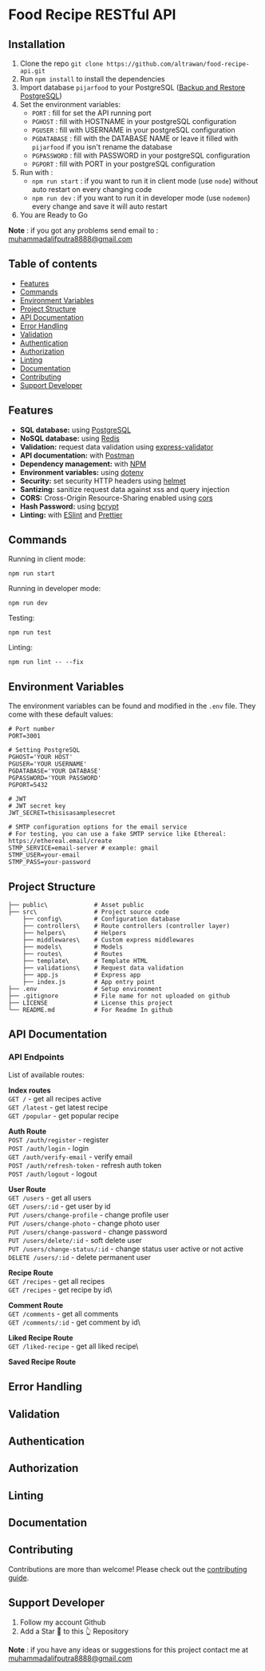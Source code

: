# Food Recipe RESTful API

## Installation
1. Clone the repo ```git clone https://github.com/altrawan/food-recipe-api.git```
2. Run ```npm install``` to install the dependencies
3. Import database ```pijarfood``` to your PostgreSQL ([Backup and Restore PostgreSQL](https://www.postgresql.org/docs/8.1/backup.html#BACKUP-DUMP-RESTORE))
4. Set the environment variables:
    - ```PORT``` : fill for set the API running port
    - ```PGHOST``` : fill with HOSTNAME in your postgreSQL configuration
    - ```PGUSER``` : fill with USERNAME in your postgreSQL configuration
    - ```PGDATABASE``` : fill with the DATABASE NAME or leave it filled with ```pijarfood``` if you isn't rename the database
    - ```PGPASSWORD``` : fill with PASSWORD in your postgreSQL configuration
    - ```PGPORT``` : fill with PORT in your postgreSQL configuration
5. Run with :
    - ```npm run start``` : if you want to run it in client mode (use ```node```) without auto restart on every changing code
    - ```npm run dev``` :  if you want to run it in developer mode (use ```nodemon```) every change and save it will auto restart
6. You are Ready to Go

<b>Note</b> : if you got any problems send email to : <a>muhammadalifputra8888@gmail.com</a>

## Table of contents
- [Features](#Features)
- [Commands](#Commands)
- [Environment Variables](#Environment-Variables)
- [Project Structure](#Project-Structure)
- [API Documentation](#API-Documentation)
- [Error Handling](#Error-Handling)
- [Validation](#Validation)
- [Authentication](#Authentication)
- [Authorization](#Authorization)
- [Linting](#Linting)
- [Documentation](#Documentation)
- [Contributing](#Contributing)
- [Support Developer](#Support-Developer)
    
## Features
- **SQL database:** using [PostgreSQL](https://www.postgresql.org/)
- **NoSQL database:** using [Redis](https://redis.io/)
- **Validation:** request data validation using [express-validator](https://express-validator.github.io/docs/)
- **API documentation:** with [Postman](https://www.postman.com/)
- **Dependency management:** with [NPM](https://www.npmjs.com/)
- **Environment variables:** using [dotenv](https://github.com/motdotla/dotenv)
- **Security:** set security HTTP headers using [helmet](https://helmetjs.github.io/)
- **Santizing:** sanitize request data against xss and query injection
- **CORS:** Cross-Origin Resource-Sharing enabled using [cors](https://github.com/expressjs/cors)
- **Hash Password:** using [bcrypt](https://github.com/kelektiv/node.bcrypt.js)
- **Linting:** with [ESlint](https://eslint.org/) and [Prettier](https://prettier.io/)

## Commands
Running in client mode:
```
npm run start
```
Running in developer mode:
```
npm run dev
```
Testing:
```
npm run test
```
Linting:
```
npm run lint -- --fix
```

## Environment Variables
The environment variables can be found and modified in the ```.env``` file. They come with these default values:
```
# Port number
PORT=3001

# Setting PostgreSQL
PGHOST='YOUR HOST'
PGUSER='YOUR USERNAME'
PGDATABASE='YOUR DATABASE'
PGPASSWORD='YOUR PASSWORD'
PGPORT=5432

# JWT
# JWT secret key
JWT_SECRET=thisisasamplesecret

# SMTP configuration options for the email service
# For testing, you can use a fake SMTP service like Ethereal: https://ethereal.email/create
STMP_SERVICE=email-server # example: gmail
STMP_USER=your-email
STMP_PASS=your-password
```

## Project Structure
```
├── public\             # Asset public
├── src\                # Project source code
    ├── config\         # Configuration database
    ├── controllers\    # Route controllers (controller layer)
    ├── helpers\        # Helpers
    ├── middlewares\    # Custom express middlewares
    ├── models\         # Models
    ├── routes\         # Routes
    ├── template\       # Template HTML
    ├── validations\    # Request data validation
    ├── app.js          # Express app
    ├── index.js        # App entry point
├── .env                # Setup environment
├── .gitignore          # File name for not uploaded on github
├── LICENSE             # License this project
└── README.md           # For Readme In github
```

## API Documentation
### API Endpoints
List of available routes:

**Index routes**\
```GET /``` - get all recipes active\
```GET /latest``` - get latest recipe\
```GET /popular``` - get popular recipe

**Auth Route**\
```POST /auth/register``` - register\
```POST /auth/login``` - login\
```GET /auth/verify-email``` - verify email\
```POST /auth/refresh-token``` - refresh auth token\
```POST /auth/logout``` - logout

**User Route**\
```GET /users``` - get all users\
```GET /users/:id``` - get user by id\
```PUT /users/change-profile``` - change profile user\
```PUT /users/change-photo``` - change photo user\
```PUT /users/change-password``` - change password\
```PUT /users/delete/:id``` - soft delete user\
```PUT /users/change-status/:id``` - change status user active or not active\
```DELETE /users/:id``` - delete permanent user

**Recipe Route**\
```GET /recipes``` - get all recipes\
```GET /recipes``` - get recipe by id\

**Comment Route**\
```GET /comments``` - get all comments\
```GET /comments/:id``` - get comment by id\


**Liked Recipe Route**\
```GET /liked-recipe``` - get all liked recipe\

**Saved Recipe Route**

## Error Handling

## Validation

## Authentication

## Authorization

## Linting

## Documentation

## Contributing
Contributions are more than welcome! Please check out the [contributing guide](https://github.com/altrawan/food-recipe-api/blob/master/CONTRIBUTING.md).

## Support Developer
1. Follow my account Github
2. Add a Star 🌟 to this 👆 Repository

<b>Note</b> : if you have any ideas or suggestions for this project contact me at muhammadalifputra8888@gmail.com

<!--
## Tools and Technologies
![JavaScript](https://img.shields.io/badge/javascript-%23323330.svg?style=for-the-badge&logo=javascript&logoColor=%23F7DF1)
![NodeJS](https://img.shields.io/badge/node.js-6DA55F?style=for-the-badge&logo=node.js&logoColor=white)
![Express.js](https://img.shields.io/badge/express.js-%23404d59.svg?style=for-the-badge&logo=express&logoColor=%2361DAFB)
![NPM](https://img.shields.io/badge/NPM-%23000000.svg?style=for-the-badge&logo=npm&logoColor=white)
![Postgres](https://img.shields.io/badge/postgres-%23316192.svg?style=for-the-badge&logo=postgresql&logoColor=white)
![Visual Studio Code](https://img.shields.io/badge/Visual%20Studio%20Code-0078d7.svg?style=for-the-badge&logo=visual-studio-code&logoColor=white)
![Postman](https://img.shields.io/badge/Postman-FF6C37?style=for-the-badge&logo=postman&logoColor=white)

## Packages Included
- NPM dependencies

    ![](https://img.shields.io/badge/bcrypt-v5.0.1-blue)
    ![](https://img.shields.io/badge/body--parser-v1.19.2-blue)
    ![](https://img.shields.io/badge/cors-v2.8.5-blue)
    ![](https://img.shields.io/badge/dotenv-v16.0.0-blue)
    ![](https://img.shields.io/badge/express-v4.17.3-blue)
    ![](https://img.shields.io/badge/express--validator-v5.3.1-blue)
    ![](https://img.shields.io/badge/helmet-v5.0.2-blue)
    ![](https://img.shields.io/badge/pg-v8.7.3-blue)
    ![](https://img.shields.io/badge/uuid-v8.3.2-blue)
    ![](https://img.shields.io/badge/xss--clean-v0.1.1-blue)
- NPM devDependencies
    
    ![](https://img.shields.io/badge/eslint-v8.11.0-brightgreen)
    ![](https://img.shields.io/badge/eslint--config--airbnb--base-v15.0.0-brightgreen)
    ![](https://img.shields.io/badge/eslint--plugin--import-v2.25.4-brightgreen)
    ![](https://img.shields.io/badge/nodemon-v2.0.15-brightgreen)

## Instructions to Use
1. Run ```npm install``` to install packages required
2. Import database ```pijarfood``` to your PostgreSQL ([Backup and Restore PostgreSQL](https://www.postgresql.org/docs/8.1/backup.html#BACKUP-DUMP-RESTORE))
3. Rename ".env example" file to ".env" and set ".env" file in root:
    - ```APP_PORT``` : fill for set the API running port
    - ```PGHOST``` : fill with HOSTNAME in your postgreSQL configuration
    - ```PGUSER``` : fill with USERNAME in your postgreSQL configuration
    - ```PGDATABASE``` : fill with the DATABASE NAME or leave it filled with ```pijarfood``` if you isn't rename the database
    - ```PGPASSWORD``` : fill with PASSWORD in your postgreSQL configuration
    - ```PGPORT``` : fill with PORT in your postgreSQL configuration
4. Run with :
    - ```npm run start``` : if you want to run it in client mode (use ```node```) without auto restart on every changing code
    - ```npm run dev``` :  if you want to run it in developer mode (use ```nodemon```) every change and save it will auto restart
5. You are Ready to Go

<b>Note</b> : DM on <a>discord</a> if you got any problems or email : <a>muhammadalifputra8888@gmail.com</a>

## Documentations

- Flowchart
    - Flowchart Flow Backend\
        [https://drive.google.com/file/d/1Eqtv8oM9QdhSHDFXTcA9BJ7uzCZy5nLk/view?usp=sharing](https://drive.google.com/file/d/1Eqtv8oM9QdhSHDFXTcA9BJ7uzCZy5nLk/view?usp=sharing)
    - Flowchart Food Recipe Application\
        [https://drive.google.com/file/d/1Xi513noYtrvLAQV1w4us84YeVlqIpJ8Y/view?usp=sharing](https://drive.google.com/file/d/1Xi513noYtrvLAQV1w4us84YeVlqIpJ8Y/view?usp=sharing
)
- Database<br>
    [https://drive.google.com/file/d/1efaqywqW42Rlf4-2Wf-NJhFtFiWRBFqG/view?usp=sharing](https://drive.google.com/file/d/1efaqywqW42Rlf4-2Wf-NJhFtFiWRBFqG/view?usp=sharing)
- Postman<br>
    [https://www.postman.com/collections/1e44db0bfaa83e49d791](https://www.postman.com/collections/1e44db0bfaa83e49d791)
- Microsoft Power Point Slide Persentation<br>
    [https://docs.google.com/presentation/d/1KkLHU3mD1022GCdS39r_GaWXMMovH0nc](https://docs.google.com/presentation/d/1KkLHU3mD1022GCdS39r_GaWXMMovH0nc)

## Contributing
Pull requests are welcome. For major changes, please open an issue first to discuss what you would like to change.

Please make sure to update tests as appropriate.
